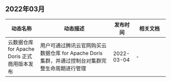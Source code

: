 ## 2022年03月
<table>
<thead>
<tr>
<th width="20%">动态名称</th>
<th width="45%">动态描述</th>
<th width="14%">发布时间</th>
<th width="20%">相关文档</th>
</tr>
</thead>
<tbody>
<tr>
<td>云数据仓库 for Apache Doris 正式商用版本发布</td>
<td>用户可通过腾讯云官网购买云数据仓库 for Apache Doris 集群，并通过控制台对集群完整生命周期进行管理</td>
<td>2022-03-04</td>
<td>-</td>
</tbody>
</table>
